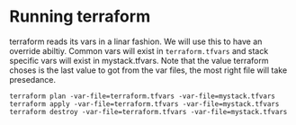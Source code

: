 # Running terraform

terraform reads its vars in a linar fashion. We will use this to have an override abiltiy. Common vars will exist in `terraform.tfvars` and stack specific vars will exist in mystack.tfvars. Note that the value terraform choses is the last value to got from the var files, the most right file will take presedance.

`terraform plan -var-file=terraform.tfvars -var-file=mystack.tfvars`
`terraform apply -var-file=terraform.tfvars -var-file=mystack.tfvars`
`terraform destroy -var-file=terraform.tfvars -var-file=mystack.tfvars`